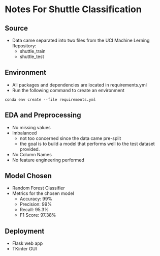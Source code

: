 # Notes For Shuttle Classification

## Source
* Data came separated into two files from the UCI Machine Lerning Repository:
    - shuttle_train
    - shuttle_test

## Environment
* All packages and dependencies are located in requirements.yml
* Run the following command to create an environment
```
conda env create --file requirements.yml
```

## EDA and Preprocessing
- No missing values
- Imbalanced 
    - not too concerned since the data came pre-split
    - the goal is to build a model that performs well to the test dataset provided.
- No Column Names
- No feature engineering performed

## Model Chosen
- Random Forest Classifier
- Metrics for the chosen model
    - Accuracy: 99%
    - Precision: 99%
    - Recall: 95.3%
    - F1 Score: 97.38%

## Deployment
* Flask web app
* TKinter GUI
